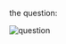 the question:


![question](https://user-images.githubusercontent.com/114018504/218191598-cf4a5a49-6ef5-43e5-9e26-b9ad66a3df12.png)
